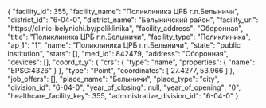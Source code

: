 {
    "facility_id": 355,
    "facility_name": "Поликлиника ЦРБ г.п.Белыничи",
    "district_id": "6-04-0",
    "district_name": "Белыничский район",
    "facility_url": "https:\/\/clinic-belynichi.by\/poliklinika",
    "facility_address": "Оборонная",
    "title": "Поликлиника ЦРБ г.п.Белыничи",
    "facility_type": "Поликлиника",
    "ap_1": "1",
    "name": "Поликлиника ЦРБ г.п.Белыничи",
    "state": "public institution",
    "stats": [],
    "med_id": 842479,
    "address": "Оборонная",
    "devices": [],
    "coord_x_y": {
        "crs": {
            "type": "name",
            "properties": {
                "name": "EPSG:4326"
            }
        },
        "type": "Point",
        "coordinates": [
            27.4277,
            53.966
        ]
    },
    "job_offers": [],
    "place_name": "Белыничи",
    "place_type": "city",
    "division_id": "6-04-0",
    "year_of_closing": null,
    "year_of_opening": "0",
    "healthcare_facility_key": 355,
    "administrative_division_id": "6-04-0"
}